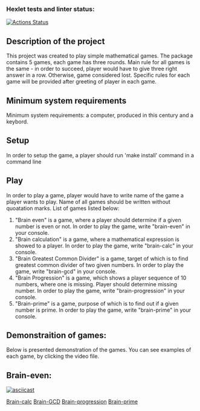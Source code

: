 ### Hexlet tests and linter status:
[![Actions Status](https://github.com/Zyabridos/fullstack-javascript-project-44/workflows/hexlet-check/badge.svg)](https://github.com/Zyabridos/fullstack-javascript-project-44/actions)

## Description of the project
This project was created to play simple mathematical games. The package contains 5 games, each game has three rounds. Main rule for all games is the same - in order to succeed, player would have to give three right answer in a row. Otherwise, game considered lost. Specific rules for each game will be provided after greeting of player in each game.
## Minimum system requirements
Minimum system requirements: a computer, produced in this century and a keybord.
## Setup
In order to setup the game, a player should run 'make install' command in a command line

## Play
In order to play a game, player would have to write name of the game a player wants to play. Name of all games should be written without quoatation marks. List of games listed below:
  1. "Brain even" is a game, where a player should determine if a given number is even or not. In order to play the game, write "brain-even" in your console.
  2. "Brain calculation" is a game, where a mathematical expression is showed to a player. In order to play the game, write "brain-calc" in your console. 
  3. "Brain Greatest Common Divider" is a game, target of which is to find greatest common divider of two given numbers. In order to play the game, write "brain-gcd" in your console. 
  4. "Brain Progression" is a game, which shows a player sequence of 10 numbers, where one is missing. Player should determine missing number. In order to play the game, write "brain-progression" in your console. 
  5. "Brain-prime" is a game, purpose of which is to find out if a given number is prime. In order to play the game, write "brain-prime" in your console. 
## Demonstraition of games:
Below is presented demonstration of the games. You can see examples of each game, by clicking the video file.
<!-- [![asciicast](https://asciinema.org/a/QEwY6AepHEjXDE1pXyiqsLA4P.svg)](https://asciinema.org/a/QEwY6AepHEjXDE1pXyiqsLA4P) -->
## Brain-even:
[![asciicast](https://asciinema.org/a/WdCdiVgZQgvj3rMaoQfEdvq7W.svg)](https://asciinema.org/a/WdCdiVgZQgvj3rMaoQfEdvq7W)
<!-- <a href="https://asciinema.org/a/WdCdiVgZQgvj3rMaoQfEdvq7W">Brain-even</a> -->
<a href="https://asciinema.org/a/1dNup5l5jsFWU4V4XQIRRkLsv">Brain-calc</a>
<a href="https://asciinema.org/a/lDZCkFm95xoSJsdz5hvpZrNlY">Brain-GCD</a>
<a href="https://asciinema.org/a/dHFvhHCTO4Q283Qx4HIrAtb5N">Brain-progression</a>
<a href="https://asciinema.org/a/FvBaYqpt4ghOcqnoRRFR3Ck8R">Brain-prime</a>
